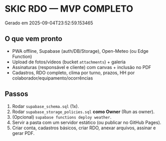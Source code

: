 # SKIC RDO — MVP COMPLETO
Gerado em 2025-09-04T23:52:59.153465

## O que vem pronto
- PWA offline, Supabase (auth/DB/Storage), Open-Meteo (ou Edge Function)
- Upload de fotos/vídeos (bucket `attachments`) + galeria
- Assinaturas (responsável e cliente) com canvas + inclusão no PDF
- Cadastros, RDO completo, clima por turno, prazos, HH por colaborador/equipamento/ocorrências

## Passos
1) Rodar `supabase_schema.sql` (1x).
2) Rodar `supabase_storage_policies.sql` **como Owner** (Run as owner).
3) (Opcional) `supabase functions deploy weather`.
4) Servir a pasta com um servidor estático (ou publicar no GitHub Pages).
5) Criar conta, cadastros básicos, criar RDO, anexar arquivos, assinar e gerar PDF.

